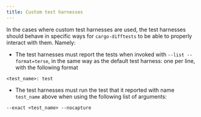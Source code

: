 ```yaml
---
title: Custom test harnesses
---
```

In the cases where custom test harnesses are used, the test harnesses should behave in specific ways for `cargo-difftests` to be able to properly interact with them. Namely:
- The test harnesses must report the tests when invoked with `--list --format=terse`, in the same way as the default test harness: one per line, with the following format
```
<test_name>: test
```
- The test harnesses must run the test that it reported with name `test_name` above when using the following list of arguments:
```
--exact <test_name> --nocapture
```
